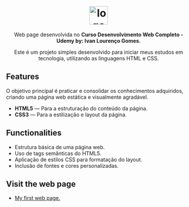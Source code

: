 <h1 align="center"> <img src="https://github.com/alvesvn/project-html-css-basics/assets/96539606/496881cf-e8f6-4f53-8090-8fa17d4db2fc" alt="logo-repositorio" height="50" widht="50" /></h1> 
<p align="center">Web page desenvolvida no <b>Curso Desenvolvimento Web Completo - Udemy by: Ivan Lourenço Gomes.</b></p>
<p align="center"> Este é um projeto simples desenvolvido para iniciar meus estudos em tecnologia, utilizando as linguagens HTML e CSS. </p>



## Features
O objetivo principal é praticar e consolidar os conhecimentos adquiridos, criando uma página web estática e visualmente agradável.

-  <b>HTML5</b> — Para a estruturação do conteúdo da página.
-  <b>CSS3</b> — Para a estilização e layout da página.

## Functionalities

- Estrutura básica de uma página web.
- Uso de tags semânticas do HTML5.
- Aplicação de estilos CSS para formatação do layout.
- Inclusão de fontes e cores personalizadas.

## Visit the web page
- <a href="https://project-html-css-basics.vercel.app/" target="_blank">My first web page.</a>



